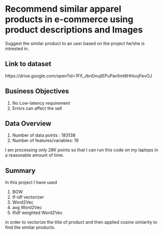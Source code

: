 # Recommend similar apparel products in e-commerce using product descriptions and Images
Suggest the similar product to an user based on the project he/she is intrested in.
<h2> Link to dataset </h2>
https://drive.google.com/open?id=1Fif_JbnDnujlEPuPan1mt8HHuvjFevOJ
<h2>Business Objectives</h2>
<ol>
  <li>No Low-latency requirement</li>
  <li> Errors can affect the sell</li>  
</ol>
<h2>Data Overview</h2>
<ol>
  <li>Number of data points :  183138</li>
  <li>Number of features/variables: 19</li>
</ol>
I am processing only 28K points so that I can run this code on my laptops in a reasonable amount of time.
<h2> Summary </h2>
In this project I have used<ol>
  <li>BOW</li>
  <li>tf-idf vectorizer </li>
  <li>Word2Vec</li>
  <li>avg Word2Vec</li>
  <li>tfidf weighted Word2Vec </li>
  </ol>in order to vectorize the title of product and then applied cosine simlarity to find the similar products.
  
  

